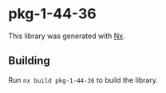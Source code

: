 # pkg-1-44-36

This library was generated with [Nx](https://nx.dev).

## Building

Run `nx build pkg-1-44-36` to build the library.
